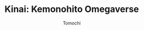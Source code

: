 --- 
slug: "kinai-kemonohito-omegaverse"
title: "Kinai: Kemonohito Omegaverse"
publishdate: "2018-12-25"
src: "https://365manga.net/manga/kinai-kemonohito-omegaverse"
author: "Tomochi"
image: "https://data.365manga.net/images/thumbnails/32671-kinai-kemonohito-omegaverse.jpg"
tags: ["Adult","Romance","Supernatural","Yaoi"]
chapters: ["Chapter 1"]
chapterlinks: ["https://365manga.net/kinai-kemonohito-omegaverse/chapter-1.html"]
description: "'Bard, make sure you don’t get touched by it.' This is bad, I must stay away from him quickly—. Although he shouldn’t be touched by the albino omega, his whole body which has begun to pulse, & can’t be stopped anymore…?! Bard, an alpha beast man who adores the King and spends his busy days as a crown prince, reunites with Maya, a pure white and beautiful half-beast who couldn’t be forgotten since he saw him once when he was young."
---